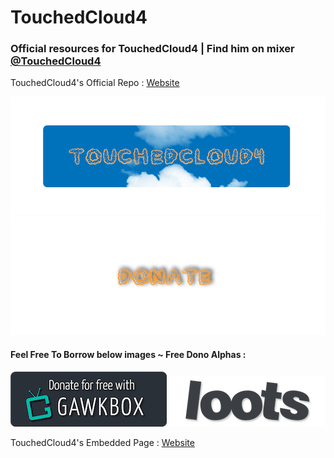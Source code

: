 # TouchedCloud4
### Official resources for TouchedCloud4 | Find him on mixer [@TouchedCloud4](https://mixer.com/TouchedCloud4)
TouchedCloud4's Official Repo : [Website](https://jeremysmai.github.io/TouchedCloud4/)

<img src="tcbanner.png">
<img src="donatetc.png">

#### Feel Free To Borrow below images ~ Free Dono Alphas :
<img src="GawkBox.png">
<img src="loots.png">

TouchedCloud4's Embedded Page : [Website](https://jeremysmai.github.io/TouchedCloud4/touchedcloud4.html)

